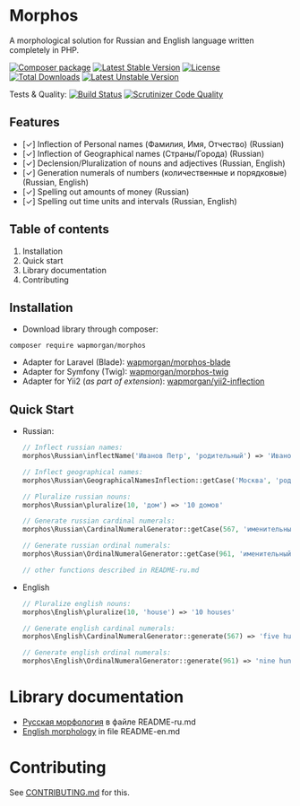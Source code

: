 # Morphos
A morphological solution for Russian and English language written completely in PHP.

[![Composer package](http://xn--e1adiijbgl.xn--p1acf/badge/wapmorgan/morphos)](https://packagist.org/packages/wapmorgan/morphos)
[![Latest Stable Version](https://poser.pugx.org/wapmorgan/morphos/v/stable)](https://packagist.org/packages/wapmorgan/morphos)
[![License](https://poser.pugx.org/wapmorgan/morphos/license)](https://packagist.org/packages/wapmorgan/morphos)
[![Total Downloads](https://poser.pugx.org/wapmorgan/morphos/downloads)](https://packagist.org/packages/wapmorgan/morphos)
[![Latest Unstable Version](https://poser.pugx.org/wapmorgan/morphos/v/unstable)](https://packagist.org/packages/wapmorgan/morphos)

Tests & Quality: [![Build Status](https://travis-ci.org/wapmorgan/Morphos.svg)](https://travis-ci.org/wapmorgan/Morphos)
[![Scrutinizer Code Quality](https://scrutinizer-ci.com/g/wapmorgan/Morphos/badges/quality-score.png?b=master)](https://scrutinizer-ci.com/g/wapmorgan/Morphos/?branch=master)

## Features
- [✓] Inflection of Personal names (Фамилия, Имя, Отчество) (Russian)
- [✓] Inflection of Geographical names (Страны/Города) (Russian)
- [✓] Declension/Pluralization of nouns and adjectives (Russian, English)
- [✓] Generation numerals of numbers (количественные и порядковые) (Russian, English)
- [✓] Spelling out amounts of money (Russian)
- [✓] Spelling out time units and intervals (Russian, English)

## Table of contents

1. Installation
2. Quick start
3. Library documentation
4. Contributing

## Installation

* Download library through composer:
```
composer require wapmorgan/morphos
```

- Adapter for Laravel (Blade): [wapmorgan/morphos-blade](https://github.com/wapmorgan/Morphos-Blade)
- Adapter for Symfony (Twig): [wapmorgan/morphos-twig](https://github.com/wapmorgan/Morphos-Twig)
- Adapter for Yii2 (_as part of extension_): [wapmorgan/yii2-inflection](https://github.com/wapmorgan/yii2-inflection)

## Quick Start
- Russian:
  ```php
  // Inflect russian names:
  morphos\Russian\inflectName('Иванов Петр', 'родительный') => 'Иванова Петра'

  // Inflect geographical names:
  morphos\Russian\GeographicalNamesInflection::getCase('Москва', 'родительный') => 'Москвы'

  // Pluralize russian nouns:
  morphos\Russian\pluralize(10, 'дом') => '10 домов'

  // Generate russian cardinal numerals:
  morphos\Russian\CardinalNumeralGenerator::getCase(567, 'именительный') => 'пятьсот шестьдесят семь'

  // Generate russian ordinal numerals:
  morphos\Russian\OrdinalNumeralGenerator::getCase(961, 'именительный') => 'девятьсот шестьдесят первый'

  // other functions described in README-ru.md
  ```

- English
  ```php
  // Pluralize english nouns:
  morphos\English\pluralize(10, 'house') => '10 houses'

  // Generate english cardinal numerals:
  morphos\English\CardinalNumeralGenerator::generate(567) => 'five hundred sixty-seven'

  // Generate english ordinal numerals:
  morphos\English\OrdinalNumeralGenerator::generate(961) => 'nine hundred sixty-first'
  ```

# Library documentation

- [Русская морфология](README-ru.md) в файле README-ru.md
- [English morphology](README-en.md) in file README-en.md

# Contributing

See [CONTRIBUTING.md](CONTRIBUTING.md) for this.
